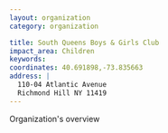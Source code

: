 ```yaml
---
layout: organization
category: organization

title: South Queens Boys & Girls Club
impact_area: Children
keywords: 
coordinates: 40.691898,-73.835663
address: |
  110-04 Atlantic Avenue
  Richmond Hill NY 11419
---
```

Organization's overview
